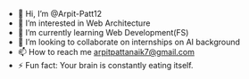 - 👋 Hi, I’m @Arpit-Patt12
- 👀 I’m interested in Web Architecture
- 🌱 I’m currently learning Web Development(FS)
- 💞️ I’m looking to collaborate on internships on AI background
- 📫 How to reach me arpitpattanaik7@gmail.com
- ⚡ Fun fact: Your brain is constantly eating itself.

<!---
Arpit-Patt12/Arpit-Patt12 is a ✨ special ✨ repository because its `README.md` (this file) appears on your GitHub profile.
You can click the Preview link to take a look at your changes.
--->
